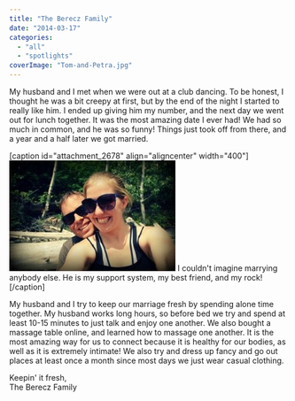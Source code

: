 ```yaml
---
title: "The Berecz Family"
date: "2014-03-17"
categories: 
  - "all"
  - "spotlights"
coverImage: "Tom-and-Petra.jpg"
---
```


My husband and I met when we were out at a club dancing. To be honest, I thought he was a bit creepy at first, but by the end of the night I started to really like him. I ended up giving him my number, and the next day we went out for lunch together. It was the most amazing date I ever had! We had so much in common, and he was so funny! Things just took off from there, and a year and a half later we got married.

\[caption id="attachment\_2678" align="aligncenter" width="400"\]![Newlyweds, marriage, newlywed help, relationship advice, spotlights](images/Tom-and-Petra-300x200.jpg) I couldn't imagine marrying anybody else. He is my support system, my best friend, and my rock!\[/caption\]

My husband and I try to keep our marriage fresh by spending alone time together. My husband works long hours, so before bed we try and spend at least 10-15 minutes to just talk and enjoy one another. We also bought a massage table online, and learned how to massage one another. It is the most amazing way for us to connect because it is healthy for our bodies, as well as it is extremely intimate! We also try and dress up fancy and go out places at least once a month since most days we just wear casual clothing.

Keepin' it fresh,   
The Berecz Family
